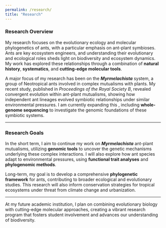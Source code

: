```yaml
---
permalink: /research/
title: "Research"
---
```


### Research Overview

My research focuses on the evolutionary ecology and molecular phylogenetics of ants, with a particular emphasis on ant-plant symbioses. Ants are key ecosystem engineers, and understanding their evolutionary and ecological roles sheds light on biodiversity and ecosystem dynamics. My work has explored these relationships through a combination of **natural history**, **systematics**, and **cutting-edge molecular tools**.

A major focus of my research has been on the ***Myrmelachista*** system, a group of Neotropical ants involved in complex mutualisms with plants. My recent study, published in *Proceedings of the Royal Society B*, revealed convergent evolution within ant-plant mutualisms, showing how independent ant lineages evolved symbiotic relationships under similar environmental pressures. I am currently expanding this , including **whole-genome sequencing** to investigate the genomic foundations of these symbiotic systems.

---

### Research Goals

In the short term, I aim to continue my work on ***Myrmelachista*** ant-plant mutualisms, utilizing **genomic tools** to uncover the genetic mechanisms underlying these complex interactions. I will also explore how ant species adapt to environmental pressures, using **functional trait analyses** and **phylogenomic methods**.

Long-term, my goal is to develop a comprehensive **phylogenetic framework** for ants, contributing to broader ecological and evolutionary studies. This research will also inform conservation strategies for tropical ecosystems under threat from climate change and urbanization.

---

At my future academic institution, I plan on combining evolutionary biology with cutting-edge molecular approaches, creating a vibrant research program that fosters student involvement and advances our understanding of biodiversity.
